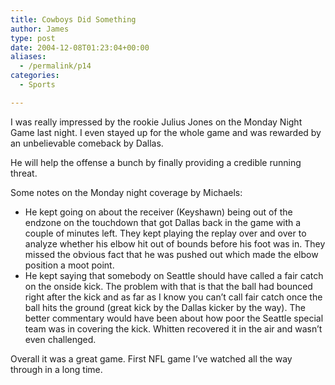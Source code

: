 ```yaml
---
title: Cowboys Did Something
author: James
type: post
date: 2004-12-08T01:23:04+00:00
aliases:
  - /permalink/p14
categories:
  - Sports

---
```

I was really impressed by the rookie Julius Jones on the Monday Night Game last night. I even stayed up for the whole game and was rewarded by an unbelievable comeback by Dallas.

He will help the offense a bunch by finally providing a credible running threat.

Some notes on the Monday night coverage by Michaels:

  * He kept going on about the receiver (Keyshawn) being out of the endzone on the touchdown that got Dallas back in the game with a couple of minutes left. They kept playing the replay over and over to analyze whether his elbow hit out of bounds before his foot was in. They missed the obvious fact that he was pushed out which made the elbow position a moot point.
  * He kept saying that somebody on Seattle should have called a fair catch on the onside kick. The problem with that is that the ball had bounced right after the kick and as far as I know you can&#8217;t call fair catch once the ball hits the ground (great kick by the Dallas kicker by the way). The better commentary would have been about how poor the Seattle special team was in covering the kick. Whitten recovered it in the air and wasn&#8217;t even challenged.

Overall it was a great game. First NFL game I&#8217;ve watched all the way through in a long time.